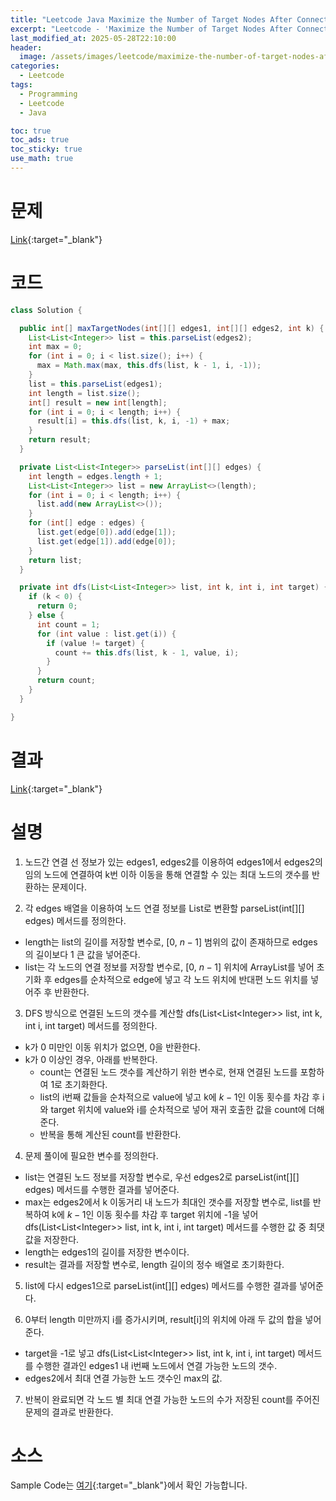 ```yaml
---
title: "Leetcode Java Maximize the Number of Target Nodes After Connecting Trees I"
excerpt: "Leetcode - 'Maximize the Number of Target Nodes After Connecting Trees I' 문제 Java 풀이"
last_modified_at: 2025-05-28T22:10:00
header:
  image: /assets/images/leetcode/maximize-the-number-of-target-nodes-after-connecting-trees-i.png
categories:
  - Leetcode
tags:
  - Programming
  - Leetcode
  - Java

toc: true
toc_ads: true
toc_sticky: true
use_math: true
---
```

# 문제
[Link](https://leetcode.com/problems/maximize-the-number-of-target-nodes-after-connecting-trees-i/){:target="_blank"}

# 코드
```java
class Solution {

  public int[] maxTargetNodes(int[][] edges1, int[][] edges2, int k) {
    List<List<Integer>> list = this.parseList(edges2);
    int max = 0;
    for (int i = 0; i < list.size(); i++) {
      max = Math.max(max, this.dfs(list, k - 1, i, -1));
    }
    list = this.parseList(edges1);
    int length = list.size();
    int[] result = new int[length];
    for (int i = 0; i < length; i++) {
      result[i] = this.dfs(list, k, i, -1) + max;
    }
    return result;
  }

  private List<List<Integer>> parseList(int[][] edges) {
    int length = edges.length + 1;
    List<List<Integer>> list = new ArrayList<>(length);
    for (int i = 0; i < length; i++) {
      list.add(new ArrayList<>());
    }
    for (int[] edge : edges) {
      list.get(edge[0]).add(edge[1]);
      list.get(edge[1]).add(edge[0]);
    }
    return list;
  }

  private int dfs(List<List<Integer>> list, int k, int i, int target) {
    if (k < 0) {
      return 0;
    } else {
      int count = 1;
      for (int value : list.get(i)) {
        if (value != target) {
          count += this.dfs(list, k - 1, value, i);
        }
      }
      return count;
    }
  }

}
```

# 결과
[Link](https://leetcode.com/problems/maximize-the-number-of-target-nodes-after-connecting-trees-i/submissions/1646918953/){:target="_blank"}

# 설명
1. 노드간 연결 선 정보가 있는 edges1, edges2를 이용하여 edges1에서 edges2의 임의 노드에 연결하여 k번 이하 이동을 통해 연결할 수 있는 최대 노드의 갯수를 반환하는 문제이다.

2. 각 edges 배열을 이용하여 노드 연결 정보를 List로 변환할 parseList(int[][] edges) 메서드를 정의한다.
- length는 list의 길이를 저장할 변수로, [0, $n - 1$] 범위의 값이 존재하므로 edges의 길이보다 1 큰 값을 넣어준다.
- list는 각 노드의 연결 정보를 저장할 변수로, [0, $n - 1$] 위치에 ArrayList를 넣어 초기화 후 edges를 순차적으로 edge에 넣고 각 노드 위치에 반대편 노드 위치를 넣어주 후 반환한다.

3. DFS 방식으로 연결된 노드의 갯수를 계산할 dfs(List\<List\<Integer\>\> list, int k, int i, int target) 메서드를 정의한다.
- k가 0 미만인 이동 위치가 없으면, 0을 반환한다.
- k가 0 이상인 경우, 아래를 반복한다.
  - count는 연결된 노드 갯수를 계산하기 위한 변수로, 현재 연결된 노드를 포함하여 1로 초기화한다.
  - list의 i번째 값들을 순차적으로 value에 넣고 k에 $k - 1$인 이동 횟수를 차감 후 i와 target 위치에 value와 i를 순차적으로 넣어 재귀 호출한 값을 count에 더해준다.
  - 반복을 통해 계산된 count를 반환한다.

4. 문제 풀이에 필요한 변수를 정의한다.
- list는 연결된 노드 정보를 저장할 변수로, 우선 edges2로 parseList(int[][] edges) 메서드를 수행한 결과를 넣어준다.
- max는 edges2에서 k 이동거리 내 노드가 최대인 갯수를 저장할 변수로, list를 반복하여 k에 $k - 1$인 이동 횟수를 차감 후 target 위치에 -1을 넣어 dfs(List\<List\<Integer\>\> list, int k, int i, int target) 메서드를 수행한 값 중 최댓값을 저장한다.
- length는 edges1의 길이를 저장한 변수이다.
- result는 결과를 저장할 변수로, length 길이의 정수 배열로 초기화한다.

5. list에 다시 edges1으로 parseList(int[][] edges) 메서드를 수행한 결과를 넣어준다.

6. 0부터 length 미만까지 i를 증가시키며, result[i]의 위치에 아래 두 값의 합을 넣어준다.
- target을 -1로 넣고 dfs(List\<List\<Integer\>\> list, int k, int i, int target) 메서드를 수행한 결과인 edges1 내 i번째 노드에서 연결 가능한 노드의 갯수.
- edges2에서 최대 연결 가능한 노드 갯수인 max의 값.

7. 반복이 완료되면 각 노드 별 최대 연결 가능한 노드의 수가 저장된 count를 주어진 문제의 결과로 반환한다.

# 소스
Sample Code는 [여기](https://github.com/GracefulSoul/leetcode/blob/master/src/main/java/gracefulsoul/problems/MaximizeTheNumberOfTargetNodesAfterConnectingTreesI.java){:target="_blank"}에서 확인 가능합니다.